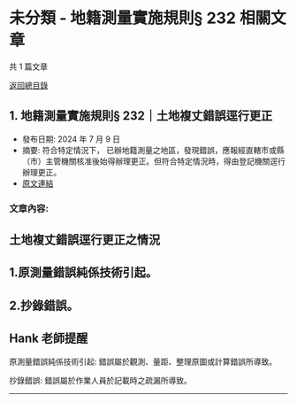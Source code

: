 # 未分類 - 地籍測量實施規則§ 232 相關文章

共 1 篇文章

[返回總目錄](00_總目錄.md)

## 1. 地籍測量實施規則§ 232｜土地複丈錯誤逕行更正

- 發布日期: 2024 年 7 月 9 日
- 摘要: 符合特定情況下，
已辦地籍測量之地區，發現錯誤，應報經直轄市或縣（市）主管機關核准後始得辦理更正。但符合特定情況時，得由登記機關逕行辦理更正。
- [原文連結](https://www.jasper-realestate.com/%e5%9c%b0%e7%b1%8d%e6%b8%ac%e9%87%8f%e5%af%a6%e6%96%bd%e8%a6%8f%e5%89%87-232%e5%9c%9f%e5%9c%b0%e8%a4%87%e4%b8%88_%e9%8c%af%e8%aa%a4_%e9%80%95%e8%a1%8c%e6%9b%b4%e6%ad%a3/)

### 文章內容:

## 土地複丈錯誤逕行更正之情況

## 1.原測量錯誤純係技術引起。

## 2.抄錄錯誤。

## Hank 老師提醒

原測量錯誤純係技術引起: 錯誤屬於觀測、量距、整理原圖或計算錯誤所導致。

抄錄錯誤: 錯誤屬於作業人員於記載時之疏漏所導致。

---

